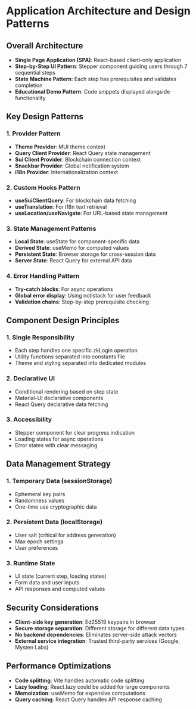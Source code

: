 # Application Architecture and Design Patterns

## Overall Architecture
- **Single Page Application (SPA)**: React-based client-only application
- **Step-by-Step UI Pattern**: Stepper component guiding users through 7 sequential steps
- **State Machine Pattern**: Each step has prerequisites and validates completion
- **Educational Demo Pattern**: Code snippets displayed alongside functionality

## Key Design Patterns

### 1. Provider Pattern
- **Theme Provider**: MUI theme context
- **Query Client Provider**: React Query state management
- **Sui Client Provider**: Blockchain connection context
- **Snackbar Provider**: Global notification system
- **i18n Provider**: Internationalization context

### 2. Custom Hooks Pattern
- **useSuiClientQuery**: For blockchain data fetching
- **useTranslation**: For i18n text retrieval
- **useLocation/useNavigate**: For URL-based state management

### 3. State Management Patterns
- **Local State**: useState for component-specific data
- **Derived State**: useMemo for computed values
- **Persistent State**: Browser storage for cross-session data
- **Server State**: React Query for external API data

### 4. Error Handling Pattern
- **Try-catch blocks**: For async operations
- **Global error display**: Using notistack for user feedback
- **Validation chains**: Step-by-step prerequisite checking

## Component Design Principles

### 1. Single Responsibility
- Each step handles one specific zkLogin operation
- Utility functions separated into constants file
- Theme and styling separated into dedicated modules

### 2. Declarative UI
- Conditional rendering based on step state
- Material-UI declarative components
- React Query declarative data fetching

### 3. Accessibility
- Stepper component for clear progress indication
- Loading states for async operations
- Error states with clear messaging

## Data Management Strategy

### 1. Temporary Data (sessionStorage)
- Ephemeral key pairs
- Randomness values
- One-time use cryptographic data

### 2. Persistent Data (localStorage)
- User salt (critical for address generation)
- Max epoch settings
- User preferences

### 3. Runtime State
- UI state (current step, loading states)
- Form data and user inputs
- API responses and computed values

## Security Considerations
- **Client-side key generation**: Ed25519 keypairs in browser
- **Secure storage separation**: Different storage for different data types
- **No backend dependencies**: Eliminates server-side attack vectors
- **External service integration**: Trusted third-party services (Google, Mysten Labs)

## Performance Optimizations
- **Code splitting**: Vite handles automatic code splitting
- **Lazy loading**: React.lazy could be added for large components
- **Memoization**: useMemo for expensive computations
- **Query caching**: React Query handles API response caching